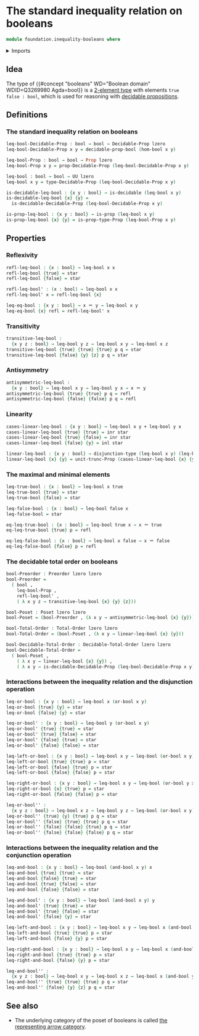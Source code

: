 # The standard inequality relation on booleans

```agda
module foundation.inequality-booleans where
```

<details><summary>Imports</summary>

```agda
open import foundation.apartness-relations
open import foundation.booleans
open import foundation.decidable-equality
open import foundation.decidable-propositions
open import foundation.decidable-types
open import foundation.dependent-pair-types
open import foundation.discrete-types
open import foundation.disjunction
open import foundation.empty-types
open import foundation.involutions
open import foundation.logical-operations-booleans
open import foundation.negated-equality
open import foundation.propositional-truncations
open import foundation.raising-universe-levels
open import foundation.tight-apartness-relations
open import foundation.unit-type
open import foundation.universe-levels

open import foundation-core.constant-maps
open import foundation-core.coproduct-types
open import foundation-core.equivalences
open import foundation-core.function-types
open import foundation-core.homotopies
open import foundation-core.identity-types
open import foundation-core.injective-maps
open import foundation-core.negation
open import foundation-core.propositions
open import foundation-core.sections
open import foundation-core.sets

open import order-theory.decidable-total-orders
open import order-theory.posets
open import order-theory.preorders
open import order-theory.total-orders

open import univalent-combinatorics.finite-types
open import univalent-combinatorics.standard-finite-types
```

</details>

## Idea

The type of {{#concept "booleans" WD="Boolean domain" WDID=Q3269980 Agda=bool}}
is a [2-element type](univalent-combinatorics.2-element-types.md) with elements
`true false : bool`, which is used for reasoning with
[decidable propositions](foundation-core.decidable-propositions.md).

## Definitions

### The standard inequality relation on booleans

```agda
leq-bool-Decidable-Prop : bool → bool → Decidable-Prop lzero
leq-bool-Decidable-Prop x y = decidable-prop-bool (hom-bool x y)

leq-bool-Prop : bool → bool → Prop lzero
leq-bool-Prop x y = prop-Decidable-Prop (leq-bool-Decidable-Prop x y)

leq-bool : bool → bool → UU lzero
leq-bool x y = type-Decidable-Prop (leq-bool-Decidable-Prop x y)

is-decidable-leq-bool : {x y : bool} → is-decidable (leq-bool x y)
is-decidable-leq-bool {x} {y} =
  is-decidable-Decidable-Prop (leq-bool-Decidable-Prop x y)

is-prop-leq-bool : {x y : bool} → is-prop (leq-bool x y)
is-prop-leq-bool {x} {y} = is-prop-type-Prop (leq-bool-Prop x y)
```

## Properties

### Reflexivity

```agda
refl-leq-bool : {x : bool} → leq-bool x x
refl-leq-bool {true} = star
refl-leq-bool {false} = star

refl-leq-bool' : (x : bool) → leq-bool x x
refl-leq-bool' x = refl-leq-bool {x}

leq-eq-bool : {x y : bool} → x ＝ y → leq-bool x y
leq-eq-bool {x} refl = refl-leq-bool' x
```

### Transitivity

```agda
transitive-leq-bool :
  {x y z : bool} → leq-bool y z → leq-bool x y → leq-bool x z
transitive-leq-bool {true} {true} {true} p q = star
transitive-leq-bool {false} {y} {z} p q = star
```

### Antisymmetry

```agda
antisymmetric-leq-bool :
  {x y : bool} → leq-bool x y → leq-bool y x → x ＝ y
antisymmetric-leq-bool {true} {true} p q = refl
antisymmetric-leq-bool {false} {false} p q = refl
```

### Linearity

```agda
cases-linear-leq-bool : {x y : bool} → leq-bool x y + leq-bool y x
cases-linear-leq-bool {true} {true} = inr star
cases-linear-leq-bool {true} {false} = inr star
cases-linear-leq-bool {false} {y} = inl star

linear-leq-bool : {x y : bool} → disjunction-type (leq-bool x y) (leq-bool y x)
linear-leq-bool {x} {y} = unit-trunc-Prop (cases-linear-leq-bool {x} {y})
```

### The maximal and minimal elements

```agda
leq-true-bool : {x : bool} → leq-bool x true
leq-true-bool {true} = star
leq-true-bool {false} = star

leq-false-bool : {x : bool} → leq-bool false x
leq-false-bool = star

eq-leq-true-bool : {x : bool} → leq-bool true x → x ＝ true
eq-leq-true-bool {true} p = refl

eq-leq-false-bool : {x : bool} → leq-bool x false → x ＝ false
eq-leq-false-bool {false} p = refl
```

### The decidable total order on booleans

```agda
bool-Preorder : Preorder lzero lzero
bool-Preorder =
  ( bool ,
    leq-bool-Prop ,
    refl-leq-bool' ,
    ( λ x y z → transitive-leq-bool {x} {y} {z}))

bool-Poset : Poset lzero lzero
bool-Poset = (bool-Preorder , (λ x y → antisymmetric-leq-bool {x} {y}))

bool-Total-Order : Total-Order lzero lzero
bool-Total-Order = (bool-Poset , (λ x y → linear-leq-bool {x} {y}))

bool-Decidable-Total-Order : Decidable-Total-Order lzero lzero
bool-Decidable-Total-Order =
  ( bool-Poset ,
    ( λ x y → linear-leq-bool {x} {y}) ,
    ( λ x y → is-decidable-Decidable-Prop (leq-bool-Decidable-Prop x y)))
```

### Interactions between the inequality relation and the disjunction operation

```agda
leq-or-bool : {x y : bool} → leq-bool x (or-bool x y)
leq-or-bool {true} {y} = star
leq-or-bool {false} {y} = star

leq-or-bool' : {x y : bool} → leq-bool y (or-bool x y)
leq-or-bool' {true} {true} = star
leq-or-bool' {true} {false} = star
leq-or-bool' {false} {true} = star
leq-or-bool' {false} {false} = star

leq-left-or-bool : {x y : bool} → leq-bool x y → leq-bool (or-bool x y) y
leq-left-or-bool {true} {true} p = star
leq-left-or-bool {false} {true} p = star
leq-left-or-bool {false} {false} p = star

leq-right-or-bool : {x y : bool} → leq-bool x y → leq-bool (or-bool y x) y
leq-right-or-bool {x} {true} p = star
leq-right-or-bool {false} {false} p = star

leq-or-bool'' :
  {x y z : bool} → leq-bool x z → leq-bool y z → leq-bool (or-bool x y) z
leq-or-bool'' {true} {y} {true} p q = star
leq-or-bool'' {false} {true} {true} p q = star
leq-or-bool'' {false} {false} {true} p q = star
leq-or-bool'' {false} {false} {false} p q = star
```

### Interactions between the inequality relation and the conjunction operation

```agda
leq-and-bool : {x y : bool} → leq-bool (and-bool x y) x
leq-and-bool {true} {true} = star
leq-and-bool {false} {true} = star
leq-and-bool {true} {false} = star
leq-and-bool {false} {false} = star

leq-and-bool' : {x y : bool} → leq-bool (and-bool x y) y
leq-and-bool' {true} {true} = star
leq-and-bool' {true} {false} = star
leq-and-bool' {false} {y} = star

leq-left-and-bool : {x y : bool} → leq-bool x y → leq-bool x (and-bool x y)
leq-left-and-bool {true} {true} p = star
leq-left-and-bool {false} {y} p = star

leq-right-and-bool : {x y : bool} → leq-bool x y → leq-bool x (and-bool y x)
leq-right-and-bool {true} {true} p = star
leq-right-and-bool {false} {y} p = star

leq-and-bool'' :
  {x y z : bool} → leq-bool x y → leq-bool x z → leq-bool x (and-bool y z)
leq-and-bool'' {true} {true} {true} p q = star
leq-and-bool'' {false} {y} {z} p q = star
```

## See also

- The underlying category of the poset of booleans is called
  [the representing arrow category](category-theory.representing-arrow-category.md).
